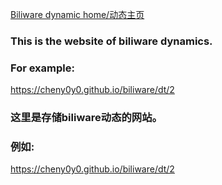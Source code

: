 [Biliware dynamic home/动态主页](https://cheny0y0.github.io/144881/blog/bili/dt)
### This is the website of biliware dynamics.  
### For example:  
<https://cheny0y0.github.io/biliware/dt/2>  
### 这里是存储biliware动态的网站。  
### 例如:  
<https://cheny0y0.github.io/biliware/dt/2>
